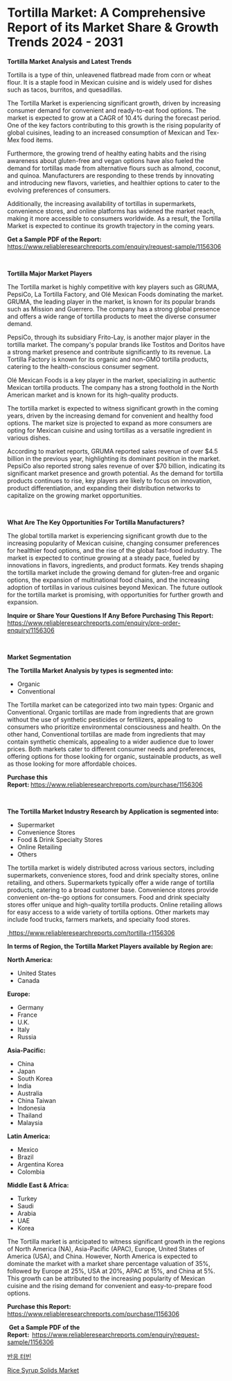 <p><h1>Tortilla Market: A Comprehensive Report of its Market Share & Growth Trends 2024 - 2031</h1></p><p><strong>Tortilla Market Analysis and Latest Trends</strong></p>
<p><p>Tortilla is a type of thin, unleavened flatbread made from corn or wheat flour. It is a staple food in Mexican cuisine and is widely used for dishes such as tacos, burritos, and quesadillas.</p><p>The Tortilla Market is experiencing significant growth, driven by increasing consumer demand for convenient and ready-to-eat food options. The market is expected to grow at a CAGR of 10.4% during the forecast period. One of the key factors contributing to this growth is the rising popularity of global cuisines, leading to an increased consumption of Mexican and Tex-Mex food items.</p><p>Furthermore, the growing trend of healthy eating habits and the rising awareness about gluten-free and vegan options have also fueled the demand for tortillas made from alternative flours such as almond, coconut, and quinoa. Manufacturers are responding to these trends by innovating and introducing new flavors, varieties, and healthier options to cater to the evolving preferences of consumers.</p><p>Additionally, the increasing availability of tortillas in supermarkets, convenience stores, and online platforms has widened the market reach, making it more accessible to consumers worldwide. As a result, the Tortilla Market is expected to continue its growth trajectory in the coming years.</p></p>
<p><strong>Get a Sample PDF of the Report:&nbsp;</strong> <a href="https://www.reliableresearchreports.com/enquiry/request-sample/1156306">https://www.reliableresearchreports.com/enquiry/request-sample/1156306</a></p>
<p>&nbsp;</p>
<p><strong>Tortilla Major Market Players</strong></p>
<p><p>The Tortilla market is highly competitive with key players such as GRUMA, PepsiCo, La Tortilla Factory, and Olé Mexican Foods dominating the market. GRUMA, the leading player in the market, is known for its popular brands such as Mission and Guerrero. The company has a strong global presence and offers a wide range of tortilla products to meet the diverse consumer demand.</p><p>PepsiCo, through its subsidiary Frito-Lay, is another major player in the tortilla market. The company's popular brands like Tostitos and Doritos have a strong market presence and contribute significantly to its revenue. La Tortilla Factory is known for its organic and non-GMO tortilla products, catering to the health-conscious consumer segment.</p><p>Olé Mexican Foods is a key player in the market, specializing in authentic Mexican tortilla products. The company has a strong foothold in the North American market and is known for its high-quality products.</p><p>The tortilla market is expected to witness significant growth in the coming years, driven by the increasing demand for convenient and healthy food options. The market size is projected to expand as more consumers are opting for Mexican cuisine and using tortillas as a versatile ingredient in various dishes.</p><p>According to market reports, GRUMA reported sales revenue of over $4.5 billion in the previous year, highlighting its dominant position in the market. PepsiCo also reported strong sales revenue of over $70 billion, indicating its significant market presence and growth potential. As the demand for tortilla products continues to rise, key players are likely to focus on innovation, product differentiation, and expanding their distribution networks to capitalize on the growing market opportunities.</p></p>
<p>&nbsp;</p>
<p><strong>What Are The Key Opportunities For Tortilla Manufacturers?</strong></p>
<p><p>The global tortilla market is experiencing significant growth due to the increasing popularity of Mexican cuisine, changing consumer preferences for healthier food options, and the rise of the global fast-food industry. The market is expected to continue growing at a steady pace, fueled by innovations in flavors, ingredients, and product formats. Key trends shaping the tortilla market include the growing demand for gluten-free and organic options, the expansion of multinational food chains, and the increasing adoption of tortillas in various cuisines beyond Mexican. The future outlook for the tortilla market is promising, with opportunities for further growth and expansion.</p></p>
<p><strong>Inquire or Share Your Questions If Any Before Purchasing This Report:</strong> <a href="https://www.reliableresearchreports.com/enquiry/pre-order-enquiry/1156306">https://www.reliableresearchreports.com/enquiry/pre-order-enquiry/1156306</a></p>
<p>&nbsp;</p>
<p><strong>Market Segmentation</strong></p>
<p><strong>The Tortilla Market Analysis by types is segmented into:</strong></p>
<p><ul><li>Organic</li><li>Conventional</li></ul></p>
<p><p>The Tortilla market can be categorized into two main types: Organic and Conventional. Organic tortillas are made from ingredients that are grown without the use of synthetic pesticides or fertilizers, appealing to consumers who prioritize environmental consciousness and health. On the other hand, Conventional tortillas are made from ingredients that may contain synthetic chemicals, appealing to a wider audience due to lower prices. Both markets cater to different consumer needs and preferences, offering options for those looking for organic, sustainable products, as well as those looking for more affordable choices.</p></p>
<p><strong>Purchase this Report:&nbsp;</strong><a href="https://www.reliableresearchreports.com/purchase/1156306">https://www.reliableresearchreports.com/purchase/1156306</a></p>
<p>&nbsp;</p>
<p><strong>The Tortilla Market Industry Research by Application is segmented into:</strong></p>
<p><ul><li>Supermarket</li><li>Convenience Stores</li><li>Food & Drink Specialty Stores</li><li>Online Retailing</li><li>Others</li></ul></p>
<p><p>The tortilla market is widely distributed across various sectors, including supermarkets, convenience stores, food and drink specialty stores, online retailing, and others. Supermarkets typically offer a wide range of tortilla products, catering to a broad customer base. Convenience stores provide convenient on-the-go options for consumers. Food and drink specialty stores offer unique and high-quality tortilla products. Online retailing allows for easy access to a wide variety of tortilla options. Other markets may include food trucks, farmers markets, and specialty food stores.</p></p>
<p><a href="https://www.reliableresearchreports.com/tortilla-r1156306">&nbsp;https://www.reliableresearchreports.com/tortilla-r1156306</a></p>
<p><strong>In terms of Region, the Tortilla Market Players available by Region are:</strong></p>
<p>
    <p> <strong> North America: </strong>
        <ul>
            <li>United States</li>
            <li>Canada</li>
        </ul>
        </p> 
    <p> <strong> Europe: </strong>
        <ul>
            <li>Germany</li>
            <li>France</li>
            <li>U.K.</li>
            <li>Italy</li>
            <li>Russia</li>
        </ul>
        </p> 
    <p> <strong> Asia-Pacific: </strong>
        <ul>
            <li>China</li>
            <li>Japan</li>
            <li>South Korea</li>
            <li>India</li>
            <li>Australia</li>
            <li>China Taiwan</li>
            <li>Indonesia</li>
            <li>Thailand</li>
            <li>Malaysia</li>
        </ul>
        </p> 
    <p> <strong> Latin America: </strong>
        <ul>
            <li>Mexico</li>
            <li>Brazil</li>
            <li>Argentina Korea</li>
            <li>Colombia</li>
        </ul>
        </p> 
    <p> <strong> Middle East & Africa: </strong>
        <ul>
            <li>Turkey</li>
            <li>Saudi</li>
            <li>Arabia</li>
            <li>UAE</li>
            <li>Korea</li>
        </ul>
    </p>
    </p>
<p><p>The Tortilla market is anticipated to witness significant growth in the regions of North America (NA), Asia-Pacific (APAC), Europe, United States of America (USA), and China. However, North America is expected to dominate the market with a market share percentage valuation of 35%, followed by Europe at 25%, USA at 20%, APAC at 15%, and China at 5%. This growth can be attributed to the increasing popularity of Mexican cuisine and the rising demand for convenient and easy-to-prepare food options.</p></p>
<p><strong>Purchase this Report: </strong><a href="https://www.reliableresearchreports.com/purchase/1156306">https://www.reliableresearchreports.com/purchase/1156306</a></p>
<p>&nbsp;<strong>Get a Sample PDF of the Report:&nbsp;&nbsp;</strong><a href="https://www.reliableresearchreports.com/enquiry/request-sample/1156306">https://www.reliableresearchreports.com/enquiry/request-sample/1156306</a></p>
<p><strong></strong></p>
<p><p><a href="https://medium.com/@johnsonlowe2023_38650/%EB%B0%98%EC%9D%91%ED%84%B0%EB%B9%88-%EC%8B%9C%EC%9E%A5-%EA%B7%9C%EB%AA%A8-%EC%8B%9C%EC%9E%A5-%EC%A0%84%EB%A7%9D-%EB%B0%8F-%EC%8B%9C%EC%9E%A5-%EC%98%88%EC%B8%A1-2024%EB%85%84%EB%B6%80%ED%84%B0-2031%EB%85%84%EA%B9%8C%EC%A7%80-b88059545c3b">반응 터빈</a></p><p><a href="https://invited-way-688.notion.site/Rice-Syrup-Solids-Market-Research-Report-Provides-thorough-Industry-Overview-which-offers-an-In-Dep-9c2bc7340f524e8399f63093398a6d04">Rice Syrup Solids Market</a></p></p>